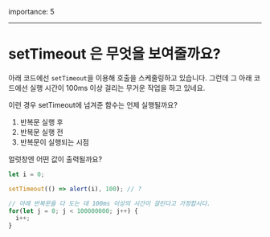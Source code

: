 importance: 5

---

# setTimeout 은 무엇을 보여줄까요?

아래 코드에선 `setTimeout`을 이용해 호출을 스케줄링하고 있습니다. 그런데 그 아래 코드에선 실행 시간이 100ms 이상 걸리는 무거운 작업을 하고 있네요.

이런 경우 setTimeout에 넘겨준 함수는 언제 실행될까요?

1. 반복문 실행 후
2. 반복문 실행 전
3. 반복문이 실행되는 시점


얼럿창엔 어떤 값이 출력될까요?

```js
let i = 0;

setTimeout(() => alert(i), 100); // ?

// 아래 반복문을 다 도는 데 100ms 이상의 시간이 걸린다고 가정합시다.
for(let j = 0; j < 100000000; j++) {
  i++; 
}
```
    